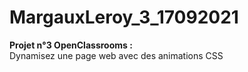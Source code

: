 # MargauxLeroy_3_17092021

<strong>Projet n°3 OpenClassrooms :</strong> <br>
Dynamisez une page web avec des animations CSS
